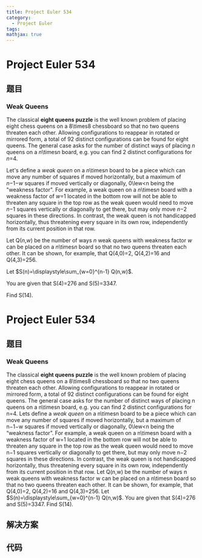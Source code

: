 ```yaml
---
title: Project Euler 534
category:
  - Project Euler
tags:
mathjax: true
---
```

<escape><!-- more --></escape>
    
# Project Euler 534
## 题目
### Weak Queens


The classical <b>eight queens puzzle</b> is the well known problem of placing eight chess queens on a 8\times8 chessboard so that no two queens threaten each other. Allowing configurations to reappear in rotated or mirrored form, a total of 92 distinct configurations can be found for eight queens. The general case asks for the number of distinct ways of placing <var>n</var> queens on a <var>n</var>\times<var>n</var> board, e.g. you can find 2 distinct configurations for <var>n</var>=4.

Let's define a <i>weak queen</i> on a <var>n</var>\times<var>n</var> board to be a piece which can move any number of squares if moved horizontally, but a maximum of <var>n</var>−1−<var>w</var> squares if moved vertically or diagonally, 0\lew<n being the "weakness factor". For example, a weak queen on a <var>n</var>\times<var>n</var> board with a weakness factor of <var>w</var>=1 located in the bottom row will not be able to threaten any square in the top row as the weak queen would need to move <var>n</var>−1 squares vertically or diagonally to get there, but may only move <var>n</var>−2 squares in these directions. In contrast, the weak queen is not handicapped horizontally, thus threatening every square in its own row, independently from its current position in that row.

Let Q(<var>n</var>,<var>w</var>) be the number of ways <var>n</var> weak queens with weakness factor <var>w</var> can be placed on a <var>n</var>\times<var>n</var> board so that no two queens threaten each other. It can be shown, for example, that Q(4,0)=2, Q(4,2)=16 and Q(4,3)=256.

Let $S(n)=\displaystyle\sum_{w=0}^{n-1} Q(n,w)$.

You are given that S(4)=276 and S(5)=3347.

Find S(14).


# Project Euler 534
## 题目
### Weak Queens

The classical <b>eight queens puzzle</b> is the well known problem of placing eight chess queens on a 8\times8 chessboard so that no two queens threaten each other. Allowing configurations to reappear in rotated or mirrored form, a total of 92 distinct configurations can be found for eight queens. The general case asks for the number of distinct ways of placing n queens on a n\timesn board, e.g. you can find 2 distinct configurations for n=4.
Lets define a <i>weak queen</i> on a n\timesn board to be a piece which can move any number of squares if moved horizontally, but a maximum of n−1−w squares if moved vertically or diagonally, 0\lew<n being the “weakness factor”. For example, a weak queen on a n\timesn board with a weakness factor of w=1 located in the bottom row will not be able to threaten any square in the top row as the weak queen would need to move n−1 squares vertically or diagonally to get there, but may only move n−2 squares in these directions. In contrast, the weak queen is not handicapped horizontally, thus threatening every square in its own row, independently from its current position in that row.
Let Q(n,w) be the number of ways n weak queens with weakness factor w can be placed on a n\timesn board so that no two queens threaten each other. It can be shown, for example, that Q(4,0)=2, Q(4,2)=16 and Q(4,3)=256.
Let $S(n)=\displaystyle\sum_{w=0}^{n-1} Q(n,w)$.
You are given that S(4)=276 and S(5)=3347.
Find S(14).


## 解决方案


## 代码


